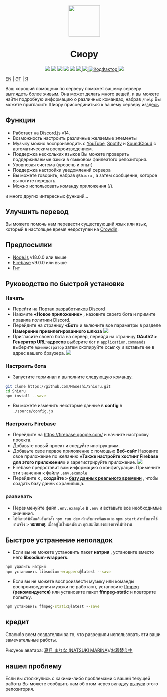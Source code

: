 <div align="center">
  <img src="https://raw.githubusercontent.com/Maseshi/Shioru/main/assets/icons/favicon-circle.png" width="100" />
  <h1>
    <strong>Сиору</strong>
  </h1>
  <img src="https://img.shields.io/badge/discord.js-v14-7354F6?logo=discord&logoColor=white" />
  <img src="https://img.shields.io/github/stars/Maseshi/Shioru.svg?logo=github" />
  <img src="https://img.shields.io/github/v/release/Maseshi/Shioru">
  <img src="https://img.shields.io/github/license/Maseshi/Shioru.svg?logo=github" />
  <img src="https://img.shields.io/github/last-commit/Maseshi/Shioru">
  <a title="Положение дел" target="_blank" href="https://shioru.statuspage.io/">
    <img src="https://img.shields.io/badge/dynamic/json?logo=google-cloud&logoColor=white&label=status&query=status.indicator&url=https%3A%2F%2Fq60yrzp0cbgg.statuspage.io%2Fapi%2Fv2%2Fstatus.json" />
  </a>
  <a title="Краудин" target="_blank" href="https://crowdin.com/project/shioru-bot">
    <img src="https://badges.crowdin.net/shioru-bot/localized.svg">
  </a>
  <a title="КодФактор" target="_blank" href="https://www.codefactor.io/repository/github/maseshi/shioru">
    <img src="https://www.codefactor.io/repository/github/maseshi/shioru/badge" alt="КодФактор" />
  </a>
  <a title="Top.gg" target="_blank" href="https://top.gg/bot/704706906505347183">
    <img src="https://top.gg/api/widget/upvotes/704706906505347183.svg">
  </a>
</div>

[EN](https://github.com/Maseshi/Shioru/blob/main/documents/README.en.md) | [ЭТ](https://github.com/Maseshi/Shioru/blob/main/documents/README.th.md) | [Я](https://github.com/Maseshi/Shioru/blob/main/documents/README.ja.md)

Ваш хороший помощник по серверу поможет вашему серверу выглядеть более живым. Она может делать много вещей, и вы можете найти подробную информацию о различных командах, набрав `/help` Вы можете пригласить Шиору присоединиться к вашему серверу из[здесь](https://discord.com/api/oauth2/authorize?client_id=704706906505347183&permissions=8&scope=applications.commands%20bot&redirect_uri=https%3A%2F%2Fshiorus.web.app%2Fthanks-you)

## Функции

- Работает на [Discord.js](https://discord.js.org/) v14.
- Возможность настроить различные желаемые элементы
- Музыку можно воспроизводить с [YouTube](https://www.youtube.com/), [Spotify](https://www.spotify.com/) и [SoundCloud](https://soundcloud.com/) с автоматическим воспроизведением.
- Поддержка нескольких языков Вы можете проверить поддерживаемые языки в языковом файле[](https://github.com/Maseshi/shioru/blob/main/source/languages)этого репозитория.
- Уровневая система (уровень и опыт)
- Поддержка настройки уведомлений сервера
- Вы можете говорить, набрав `@Shioru` , а затем сообщение, которое вы хотите передать.
- Можно использовать команду приложения (/).

и много других интересных функций...

## Улучшить перевод

Вы можете помочь нам перевести существующий язык или язык, который в настоящее время недоступен на [Crowdin](https://crowdin.com/project/shioru-bot).

## Предпосылки

- [Node.js](https://nodejs.org/) v18.0.0 или выше
- [Firebase](https://firebase.google.com/) v9.0.0 или выше
- [Гит](https://git-scm.com/downloads)

## Руководство по быстрой установке

### Начать

- Перейти на [Портал разработчиков Discord](https://discord.com/developers/applications)
- Нажмите **«Новое приложение»** , назовите своего бота и примите правила политики Discord.
- Перейдите на страницу **«Бот»** и включите все параметры в разделе **Намерение привилегированного шлюза** ![](https://raw.githubusercontent.com/Maseshi/Shioru/main/assets/images/discord-developer-portal-privileged-gateway-intents.png)
- Пригласите своего бота на сервер, перейдя на страницу **OAuth2 > Генератор URL-адресов** выберите `бот` и `application.commands` выберите `Администратор` затем скопируйте ссылку и вставьте ее в адрес вашего браузера. ![](https://raw.githubusercontent.com/Maseshi/Shioru/main/assets/images/discord-developer-portal-scopes.png)

### Настроить бота

- Запустите терминал и выполните следующую команду.

```bash
git clone https://github.com/Maseshi/Shioru.git
cd Shioru
npm install --save
```

- Вы можете изменить некоторые данные в **config** в `./source/config.js`

### Настроить Firebase

- Перейдите на https://firebase.google.com/ и начните настройку проекта.
- Добавьте новый проект и следуйте инструкциям.
- Добавьте свое первое приложение с помощью **Веб-сайт** Назовите свое приложение по желанию **«Также настройте хостинг Firebase для этого приложения»** и зарегистрируйте приложение. ![](https://raw.githubusercontent.com/Maseshi/Shioru/main/assets/images/firebase-setup-web-application.png)
- Firebase предоставит вам информацию о конфигурации. Примените эти значения к файлу `.env.example`
- Перейдите к **, создайте > [базу данных реального времени](https://console.firebase.google.com/u/0/project/_/database/data)** , чтобы создать базу данных хранилища.

### развивать

- Переименуйте файл `.env.example` в `.env` и вставьте все необходимые значения.
- ไปที่เทอร์มินัลแล้วรันคำสั่ง `npm run dev` สำหรับการพัฒนาและ `npm start` สำหรับการใช้งานจริง > **หมายเหตุ**: เมื่ออยู่ในโหมดพัฒนา คุณสมบัตบางอย่างอาจไม่ทำงาน

## Быстрое устранение неполадок

- Если вы не можете установить пакет **натрия** , установите вместо него **libsodium-wrappers**.
```bat
npm удалить натрий
npm установить libsodium-wrappers@latest --save
```
- Если вы не можете воспроизвести музыку или команды воспроизведения музыки не работают, установите [ffmpeg](https://ffmpeg.org/download.html) **(рекомендуется)** или установите пакет **ffmpeg-static** и повторите попытку.
```bat
npm установить ffmpeg-static@latest --save
```

## кредит

Спасибо всем создателям за то, что разрешили использовать эти ваши замечательные работы.

Рисунок аватара: [夏月 まりな (NATSUKI MARINA)](https://www.pixiv.net/en/users/482462)/[お着替え中](https://www.pixiv.net/en/artworks/76075098)

## нашел проблему

Если вы столкнулись с какими-либо проблемами с вашей текущей работы Вы можете сообщить нам об этом через вкладку [выпуск](https://github.com/Maseshi/Shioru/issues) этого репозитория.
